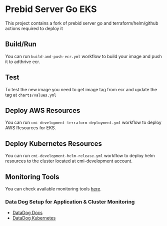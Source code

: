 # Prebid Server Go EKS

This project contains a fork of prebid server go and terraform/helm/github actions required to deploy it

## Build/Run

You can run `build-and-push-ecr.yml` workflow to build your image and push it to adthrive ecr.

## Test

To test the new image you need to get image tag from ecr and update the tag at `charts/values.yml`

## Deploy AWS Resources

You can run `cmi-development-terraform-deployment.yml` workflow to deploy AWS Resources for EKS.

## Deploy Kubernetes Resources

You can run `cmi-development-helm-release.yml` workflow to deploy helm resources to the cluster located at cmi-development account.

## Monitoring Tools

You can check available monitoring tools [here](https://cafemedia.atlassian.net/wiki/spaces/AAC/pages/3168436347/PBS+Monitoring+Tools+CMI+development).


### Data Dog Setup for Application & Cluster Monitoring

- [DataDog Docs](https://docs.datadoghq.com/containers/kubernetes/installation/?tab=operator)
- [DataDog Kubernetes](https://docs.datadoghq.com/containers/kubernetes/prometheus/?tab=kubernetesadv2)
